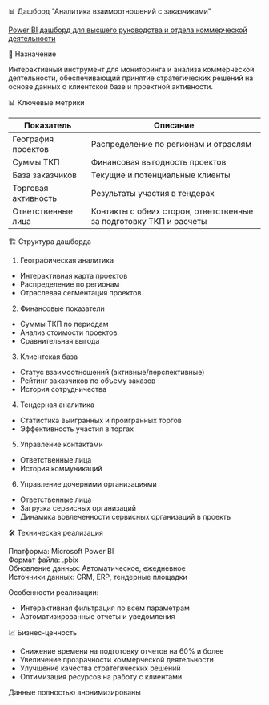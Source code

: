 📊 Дашборд "Аналитика взаимоотношений с заказчиками"

[Power BI дашборд для высшего руководства и отдела коммерческой деятельности](https://github.com/KVR-key/Portfolio/blob/7cf192ae24ab6916f3148be51aecdb3c4fed35a1/business/Customers/Customers_fake.pbix)

🎯 Назначение

Интерактивный инструмент для мониторинга и анализа коммерческой деятельности, обеспечивающий принятие стратегических решений на основе данных о клиентской базе и проектной активности.

📊 Ключевые метрики

| Показатель | Описание |
| ---- | --------- |
| География проектов | Распределение по регионам и отраслям |
| Суммы ТКП | Финансовая выгодность проектов |
| База заказчиков | Текущие и потенциальные клиенты |
| Торговая активность | Результаты участия в тендерах |
| Ответственные лица | Контакты с обеих сторон, ответственные за подготовку ТКП и расчеты |

🏗 Структура дашборда

1. Географическая аналитика

- Интерактивная карта проектов
- Распределение по регионам
- Отраслевая сегментация проектов

2. Финансовые показатели

- Суммы ТКП по периодам
- Анализ стоимости проектов
- Сравнительная выгода

3. Клиентская база

- Статус взаимоотношений (активные/перспективные)
- Рейтинг заказчиков по объему заказов
- История сотрудничества

4. Тендерная аналитика

- Статистика выигранных и проигранных торгов
- Эффективность участия в торгах

5. Управление контактами

- Ответственные лица
- История коммуникаций

6. Управление дочерними организациями

- Ответственные лица
- Загрузка сервисных организаций
- Динамика вовлеченности сервисных организаций в проекты

🛠 Техническая реализация

Платформа: Microsoft Power BI  
Формат файла: .pbix  
Обновление данных: Автоматическое, ежедневное  
Источники данных: CRM, ERP, тендерные площадки  

Особенности реализации:

- Интерактивная фильтрация по всем параметрам
- Автоматизированные отчеты и уведомления

📈 Бизнес-ценность

- Снижение времени на подготовку отчетов на 60% и более
- Увеличение прозрачности коммерческой деятельности
- Улучшение качества стратегических решений
- Оптимизация ресурсов на работу с клиентами

Данные полностью анонимизированы
